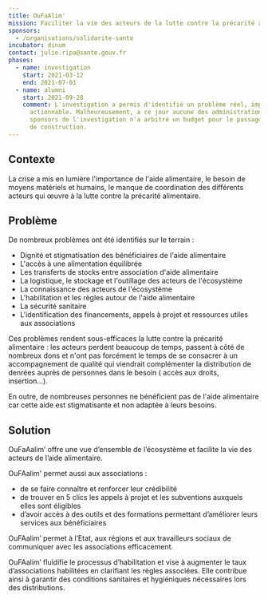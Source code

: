 ```yaml
---
title: OuFaAlim'
mission: Faciliter la vie des acteurs de la lutte contre la précarité alimentaire
sponsors:
  - /organisations/solidarite-sante
incubator: dinum
contact: julie.ripa@sante.gouv.fr
phases:
  - name: investigation
    start: 2021-03-12
    end: 2021-07-01
  - name: alumni
    start: 2021-09-28
    comment: L'investigation a permis d'identifié un problème réel, impactant et
      actionnable. Malheureusement, a ce jour aucune des administrations
      sponsors de l'investigation n'a arbitré un budget pour le passage en phase
      de construction.
---
```

## Contexte

La crise a mis en lumière l'importance de l'aide alimentaire, le besoin de moyens matériels et humains, le manque de coordination des différents acteurs qui œuvre à la lutte contre la précarité alimentaire.

## Problème

De nombreux problèmes ont été identifiés sur le terrain :

* Dignité et stigmatisation des bénéficiaires de l'aide alimentaire
* L'accès à une alimentation équilibrée
* Les transferts de stocks entre association d'aide alimentaire
* La logistique, le stockage et l'outillage des acteurs de l'écosystème
* La connaissance des acteurs de l'écosystème
* L'habilitation et les règles autour de l'aide alimentaire
* La sécurité sanitaire
* L'identification des financements, appels à projet et ressources utiles aux associations

Ces problèmes rendent sous-efficaces la lutte contre la précarité alimentaire : les acteurs perdent beaucoup de temps, passent à côté de nombreux dons et n'ont pas forcément le temps de se consacrer à un accompagnement de qualité qui viendrait complémenter la distribution de denrées auprès de personnes dans le besoin ( accès aux droits, insertion...). 

En outre, de nombreuses personnes ne bénéficient pas de l'aide alimentaire car cette aide est stigmatisante et non adaptée à leurs besoins.

## Solution

OuFaAalim’ offre une vue d’ensemble de l’écosystème et facilite la vie des acteurs de l’aide alimentaire.

OuFAalim' permet aussi aux associations :

* de se faire connaître et renforcer leur crédibilité
* de trouver en 5 clics les appels à projet et les subventions auxquels elles sont éligibles
* d’avoir accès à des outils et des formations permettant d’améliorer leurs services aux bénéficiaires

OuFAalim’ permet à l’Etat, aux régions et aux travailleurs sociaux de communiquer avec les associations efficacement.

OuFAalim’ fluidifie le processus d’habilitation et vise à augmenter le taux d’associations habilitées en clarifiant les règles associées. Elle contribue ainsi à garantir des conditions sanitaires et hygiéniques nécessaires lors des distributions.